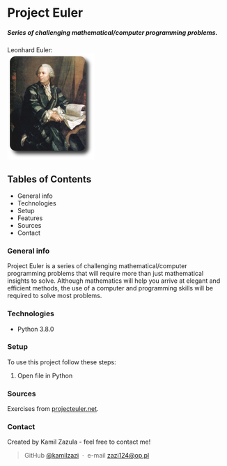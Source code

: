 # Project Euler

##### Series of challenging mathematical/computer programming problems.
Leonhard Euler:<br>
![Euler image](./images/euler.jpg)
##
## Tables of Contents   
* General info
* Technologies
* Setup
* Features
* Sources
* Contact

### General info
Project Euler is a series of challenging mathematical/computer programming problems that will require more than just mathematical insights to solve. Although mathematics will help you arrive at elegant and efficient methods, the use of a computer and programming skills will be required to solve most problems.

### Technologies
* Python 3.8.0

### Setup
To use this project follow these steps:

1. Open file in Python

### Sources
Exercises from [projecteuler.net](https://projecteuler.net/).

### Contact
Created by Kamil Zazula - feel free to contact me!

> GitHub [@kamilzazi](https://github.com/kamilzazi) &nbsp;&middot;&nbsp;
> e-mail [zazi124@op.pl]()
